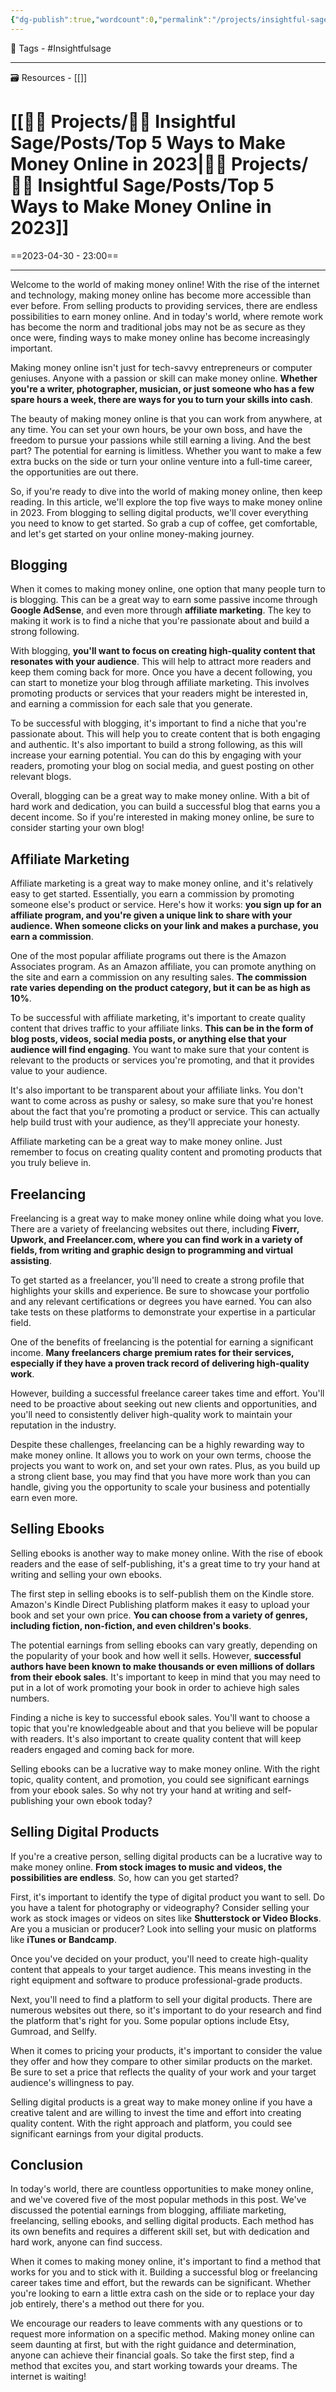 ```yaml
---
{"dg-publish":true,"wordcount":0,"permalink":"/projects/insightful-sage/posts/top-5-ways-to-make-money-online-in-2023/","dgPassFrontmatter":true,"noteIcon":"3","created":"2023-11-14T21:08:37.890+05:30","updated":"2024-02-26T02:42:27.612+05:30"}
---
```


🧶 Tags - #Insightfulsage 

---
🗃 Resources - [[]]

# [[👷🏻 Projects/🧓🏻 Insightful Sage/Posts/Top 5 Ways to Make Money Online in 2023\|👷🏻 Projects/🧓🏻 Insightful Sage/Posts/Top 5 Ways to Make Money Online in 2023]]
==2023-04-30 - 23:00==

---
Welcome to the world of making money online! With the rise of the internet and technology, making money online has become more accessible than ever before. From selling products to providing services, there are endless possibilities to earn money online. And in today's world, where remote work has become the norm and traditional jobs may not be as secure as they once were, finding ways to make money online has become increasingly important.

Making money online isn't just for tech-savvy entrepreneurs or computer geniuses. Anyone with a passion or skill can make money online. **Whether you're a writer, photographer, musician, or just someone who has a few spare hours a week, there are ways for you to turn your skills into cash**.

The beauty of making money online is that you can work from anywhere, at any time. You can set your own hours, be your own boss, and have the freedom to pursue your passions while still earning a living. And the best part? The potential for earning is limitless. Whether you want to make a few extra bucks on the side or turn your online venture into a full-time career, the opportunities are out there.

So, if you're ready to dive into the world of making money online, then keep reading. In this article, we'll explore the top five ways to make money online in 2023. From blogging to selling digital products, we'll cover everything you need to know to get started. So grab a cup of coffee, get comfortable, and let's get started on your online money-making journey.

## Blogging
When it comes to making money online, one option that many people turn to is blogging. This can be a great way to earn some passive income through **Google AdSense**, and even more through **affiliate marketing**. The key to making it work is to find a niche that you're passionate about and build a strong following.

With blogging, **you'll want to focus on creating high-quality content that resonates with your audience**. This will help to attract more readers and keep them coming back for more. Once you have a decent following, you can start to monetize your blog through affiliate marketing. This involves promoting products or services that your readers might be interested in, and earning a commission for each sale that you generate.

To be successful with blogging, it's important to find a niche that you're passionate about. This will help you to create content that is both engaging and authentic. It's also important to build a strong following, as this will increase your earning potential. You can do this by engaging with your readers, promoting your blog on social media, and guest posting on other relevant blogs.

Overall, blogging can be a great way to make money online. With a bit of hard work and dedication, you can build a successful blog that earns you a decent income. So if you're interested in making money online, be sure to consider starting your own blog!

## Affiliate Marketing
Affiliate marketing is a great way to make money online, and it's relatively easy to get started. Essentially, you earn a commission by promoting someone else's product or service. Here's how it works: **you sign up for an affiliate program, and you're given a unique link to share with your audience. When someone clicks on your link and makes a purchase, you earn a commission**.

One of the most popular affiliate programs out there is the Amazon Associates program. As an Amazon affiliate, you can promote anything on the site and earn a commission on any resulting sales. **The commission rate varies depending on the product category, but it can be as high as 10%**.

To be successful with affiliate marketing, it's important to create quality content that drives traffic to your affiliate links. **This can be in the form of blog posts, videos, social media posts, or anything else that your audience will find engaging**. You want to make sure that your content is relevant to the products or services you're promoting, and that it provides value to your audience.

It's also important to be transparent about your affiliate links. You don't want to come across as pushy or salesy, so make sure that you're honest about the fact that you're promoting a product or service. This can actually help build trust with your audience, as they'll appreciate your honesty.

Affiliate marketing can be a great way to make money online. Just remember to focus on creating quality content and promoting products that you truly believe in.

## Freelancing
Freelancing is a great way to make money online while doing what you love. There are a variety of freelancing websites out there, including **Fiverr, Upwork, and Freelancer.com, where you can find work in a variety of fields, from writing and graphic design to programming and virtual assisting**.

To get started as a freelancer, you'll need to create a strong profile that highlights your skills and experience. Be sure to showcase your portfolio and any relevant certifications or degrees you have earned. You can also take tests on these platforms to demonstrate your expertise in a particular field.

One of the benefits of freelancing is the potential for earning a significant income. **Many freelancers charge premium rates for their services, especially if they have a proven track record of delivering high-quality work**.

However, building a successful freelance career takes time and effort. You'll need to be proactive about seeking out new clients and opportunities, and you'll need to consistently deliver high-quality work to maintain your reputation in the industry.

Despite these challenges, freelancing can be a highly rewarding way to make money online. It allows you to work on your own terms, choose the projects you want to work on, and set your own rates. Plus, as you build up a strong client base, you may find that you have more work than you can handle, giving you the opportunity to scale your business and potentially earn even more.

## Selling Ebooks
Selling ebooks is another way to make money online. With the rise of ebook readers and the ease of self-publishing, it's a great time to try your hand at writing and selling your own ebooks.

The first step in selling ebooks is to self-publish them on the Kindle store. Amazon's Kindle Direct Publishing platform makes it easy to upload your book and set your own price. **You can choose from a variety of genres, including fiction, non-fiction, and even children's books**.

The potential earnings from selling ebooks can vary greatly, depending on the popularity of your book and how well it sells. However, **successful authors have been known to make thousands or even millions of dollars from their ebook sales**. It's important to keep in mind that you may need to put in a lot of work promoting your book in order to achieve high sales numbers.

Finding a niche is key to successful ebook sales. You'll want to choose a topic that you're knowledgeable about and that you believe will be popular with readers. It's also important to create quality content that will keep readers engaged and coming back for more.

Selling ebooks can be a lucrative way to make money online. With the right topic, quality content, and promotion, you could see significant earnings from your ebook sales. So why not try your hand at writing and self-publishing your own ebook today?

## Selling Digital Products
If you're a creative person, selling digital products can be a lucrative way to make money online. **From stock images to music and videos, the possibilities are endless**. So, how can you get started?

First, it's important to identify the type of digital product you want to sell. Do you have a talent for photography or videography? Consider selling your work as stock images or videos on sites like **Shutterstock or Video Blocks**. Are you a musician or producer? Look into selling your music on platforms like **iTunes or Bandcamp**.

Once you've decided on your product, you'll need to create high-quality content that appeals to your target audience. This means investing in the right equipment and software to produce professional-grade products.

Next, you'll need to find a platform to sell your digital products. There are numerous websites out there, so it's important to do your research and find the platform that's right for you. Some popular options include Etsy, Gumroad, and Sellfy.

When it comes to pricing your products, it's important to consider the value they offer and how they compare to other similar products on the market. Be sure to set a price that reflects the quality of your work and your target audience's willingness to pay.

Selling digital products is a great way to make money online if you have a creative talent and are willing to invest the time and effort into creating quality content. With the right approach and platform, you could see significant earnings from your digital products.

## Conclusion
In today's world, there are countless opportunities to make money online, and we've covered five of the most popular methods in this post. We've discussed the potential earnings from blogging, affiliate marketing, freelancing, selling ebooks, and selling digital products. Each method has its own benefits and requires a different skill set, but with dedication and hard work, anyone can find success.

When it comes to making money online, it's important to find a method that works for you and to stick with it. Building a successful blog or freelancing career takes time and effort, but the rewards can be significant. Whether you're looking to earn a little extra cash on the side or to replace your day job entirely, there's a method out there for you.

We encourage our readers to leave comments with any questions or to request more information on a specific method. Making money online can seem daunting at first, but with the right guidance and determination, anyone can achieve their financial goals. So take the first step, find a method that excites you, and start working towards your dreams. The internet is waiting!